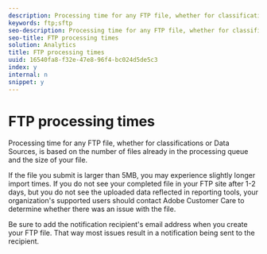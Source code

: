 ```yaml
---
description: Processing time for any FTP file, whether for classifications or Data Sources, is based on the number of files already in the processing queue and the size of your file.
keywords: ftp;sftp
seo-description: Processing time for any FTP file, whether for classifications or Data Sources, is based on the number of files already in the processing queue and the size of your file.
seo-title: FTP processing times
solution: Analytics
title: FTP processing times
uuid: 16540fa8-f32e-47e8-96f4-bc024d5de5c3
index: y
internal: n
snippet: y
---
```


# FTP processing times

Processing time for any FTP file, whether for classifications or Data Sources, is based on the number of files already in the processing queue and the size of your file.

If the file you submit is larger than 5MB, you may experience slightly longer import times. If you do not see your completed file in your FTP site after 1-2 days, but you do not see the uploaded data reflected in reporting tools, your organization's supported users should contact Adobe Customer Care to determine whether there was an issue with the file.

Be sure to add the notification recipient's email address when you create your FTP file. That way most issues result in a notification being sent to the recipient. 
